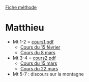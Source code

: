 [Fiche méthode](FicheMethode.md)

# Matthieu
* Mt 1-2 = [cours1.pdf](COURS1.pdf)
  * [Cours du 15 février](2023-02-15-COURS1.md)
  * [Cours du 8 mars](2023-03-08-COURS1.md)
* Mt 3-4 = [cours2.pdf](COURS2.pdf)
  * [Cours du 15 mars](2023-03-15.md)
  * [Cours du 22 mars](2023-03-22.md)
* Mt 5-7 : discours sur la montagne
